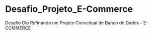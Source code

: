 # Desafio_Projeto_E-Commerce
Desafio Dio Refinando um Projeto Conceitual de Banco de Dados – E-COMMERCE
